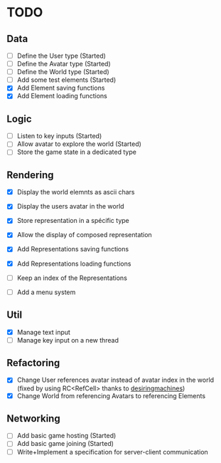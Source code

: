 # TODO
## Data
- [ ] Define the User type (Started)
- [ ] Define the Avatar type (Started)
- [ ] Define the World type (Started)
- [ ] Add some test elements (Started)
- [X] Add Element saving functions
- [X] Add Element loading functions

## Logic
- [ ] Listen to key inputs (Started)
- [ ] Allow avatar to explore the world (Started)
- [ ] Store the game state in a dedicated type

## Rendering
- [x] Display the world elemnts as ascii chars
- [x] Display the users avatar in the world
- [X] Store representation in a spécific type
- [X] Allow the display of composed representation
- [X] Add Representations saving functions
- [X] Add Representations loading functions
- [ ] Keep an index of the Representations
- [ ] Add a menu system


## Util
- [x] Manage text input
- [ ] Manage key input on a new thread

## Refactoring
- [x] Change User references avatar instead of avatar index in the world (fixed by using RC<RefCell<Avatar>> thanks to [desiringmachines](https://www.reddit.com/r/rust/comments/3rqrde/sharing_data_in_multiple_objects/cwrqf77))
- [x] Change World from referencing Avatars to referencing Elements

## Networking
- [ ] Add basic game hosting (Started)
- [ ] Add basic game joining (Started)
- [ ] Write+Implement a specification for server-client communication
